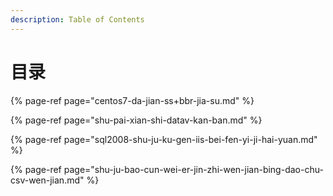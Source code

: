 ```yaml
---
description: Table of Contents
---
```


# 目录

{% page-ref page="centos7-da-jian-ss+bbr-jia-su.md" %}

{% page-ref page="shu-pai-xian-shi-datav-kan-ban.md" %}

{% page-ref page="sql2008-shu-ju-ku-gen-iis-bei-fen-yi-ji-hai-yuan.md" %}

{% page-ref page="shu-ju-bao-cun-wei-er-jin-zhi-wen-jian-bing-dao-chu-csv-wen-jian.md" %}



